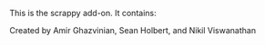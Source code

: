 This is the scrappy add-on.  It contains:

Created by Amir Ghazvinian, Sean Holbert, and Nikil Viswanathan
